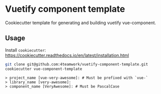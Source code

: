 # Vuetify component template

Cookiecutter template for generating and building vuetify vue-component.

## Usage

Install `cookiecutter`: https://cookiecutter.readthedocs.io/en/latest/installation.html

``` bash
git clone git@github.com:4teamwork/vuetify-component-template.git
cookiecutter vue-component-template
```

```
> project_name [vue-very-awesome]: # Must be prefixed with `vue-`
> library_name [very-awesome]:
> component_name [VeryAwesome]: # Must be PascalCase
```
